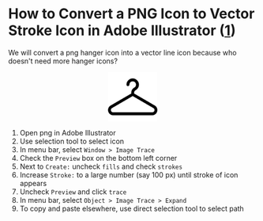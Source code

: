 # How to Convert a PNG Icon to Vector Stroke Icon in Adobe Illustrator ([1])

We will convert a png hanger icon into a vector line icon because who doesn't need more hanger icons?

<img src="images/hanger-icon.png" alt="hanger icon" width="100" style="display: block; margin: auto"/>

1. Open png in Adobe Illustrator
2. Use selection tool to select icon
3. In menu bar, select `Window > Image Trace`
4. Check the `Preview` box on the bottom left corner
5. Next to `Create:` uncheck `fills` and check `strokes`
6. Increase `Stroke:` to a large number (say 100 px) until stroke of icon appears
7. Uncheck `Preview` and click `trace`
8. In menu bar, select `Object > Image Trace > Expand`
9. To copy and paste elsewhere, use direct selection tool to select path

[1]: https://community.glowforge.com/t/how-to-get-a-centerline-trace-in-illustrator/21392